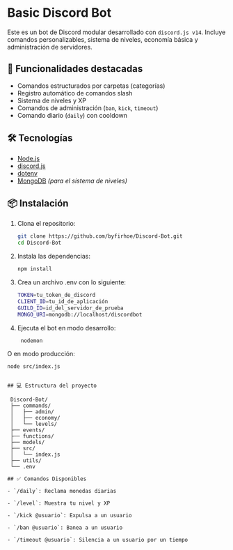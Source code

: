 # Basic Discord Bot

Este es un bot de Discord modular desarrollado con `discord.js v14`. Incluye comandos personalizables, sistema de niveles, economía básica y administración de servidores.

## 🚀 Funcionalidades destacadas

- Comandos estructurados por carpetas (categorías)
- Registro automático de comandos slash
- Sistema de niveles y XP
- Comandos de administración (`ban`, `kick`, `timeout`)
- Comando diario (`daily`) con cooldown

## 🛠 Tecnologías

- [Node.js](https://nodejs.org/)
- [discord.js](https://discord.js.org/)
- [dotenv](https://www.npmjs.com/package/dotenv)
- [MongoDB](https://www.mongodb.com/) _(para el sistema de niveles)_

## 📦 Instalación

1. Clona el repositorio:
   ```bash
   git clone https://github.com/byfirhoe/Discord-Bot.git
   cd Discord-Bot
   ```
2. Instala las dependencias:
   ```bash
   npm install
   ```
3. Crea un archivo .env con lo siguiente:
   ```bash
   TOKEN=tu_token_de_discord
   CLIENT_ID=tu_id_de_aplicación
   GUILD_ID=id_del_servidor_de_prueba
   MONGO_URI=mongodb://localhost/discordbot
   ```
4. Ejecuta el bot en modo desarrollo:

   ```bash
    nodemon
   ```

O en modo producción:

    node src/index.js

```

## 💻 Estructura del proyecto

 Discord-Bot/
 ├── commands/
 │   ├── admin/
 │   ├── economy/
 │   └── levels/
 ├── events/
 ├── functions/
 ├── models/
 ├── src/
 │   └── index.js
 ├── utils/
 └── .env

## ✅ Comandos Disponibles

- `/daily`: Reclama monedas diarias

- `/level`: Muestra tu nivel y XP

- `/kick @usuario`: Expulsa a un usuario

- `/ban @usuario`: Banea a un usuario

- `/timeout @usuario`: Silencia a un usuario por un tiempo
```
